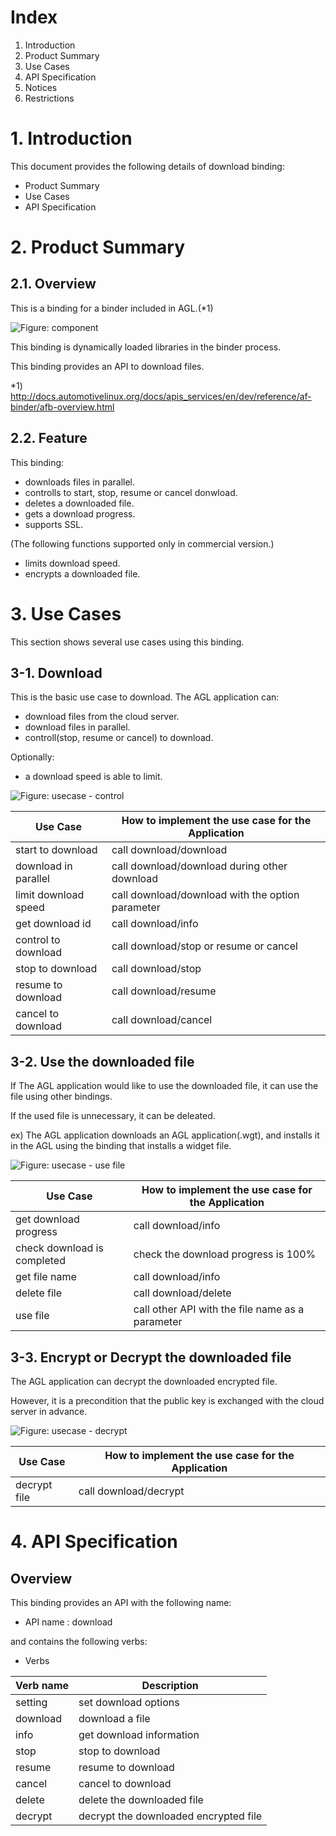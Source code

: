 # Index

1. Introduction
2. Product Summary
3. Use Cases
4. API Specification
5. Notices
6. Restrictions


# 1. Introduction

This document provides the following details of download binding:

- Product Summary
- Use Cases
- API Specification


# 2. Product Summary


## 2.1. Overview

This is a binding for a binder included in AGL.(*1)

![Figure: component](pictures/component.png)

This binding is dynamically loaded libraries in the binder process.

This binding provides an API to download files.

*1) http://docs.automotivelinux.org/docs/apis_services/en/dev/reference/af-binder/afb-overview.html

## 2.2. Feature

This binding:
- downloads files in parallel.
- controlls to start, stop, resume or cancel donwload.
- deletes a downloaded file.
- gets a download progress.
- supports SSL.

(The following functions supported only in commercial version.)
- limits download speed.
- encrypts a downloaded file.


# 3. Use Cases

This section shows several use cases using this binding.

## 3-1. Download

This is the basic use case to download.
The AGL application can:
- download files from the cloud server.
- download files in parallel.
- controll(stop, resume or cancel) to download.

Optionally:
- a download speed is able to limit.

![Figure: usecase - control](pictures/uc_download.png)

| Use Case              | How to implement the use case for the Application       |
|-----------------------|---------------------------------------------------------|
| start to download     | call download/download                                  |
| download in parallel  | call download/download during other download            |
| limit download speed  | call download/download with the option parameter        |
| get download id       | call download/info                                      |
| control to download   | call download/stop or resume or cancel                  |
| stop to download      | call download/stop                                      |
| resume to download    | call download/resume                                    |
| cancel to download    | call download/cancel                                    |


## 3-2. Use the downloaded file

If The AGL application would like to use the downloaded file, it can use the file using other bindings.

If the used file is unnecessary, it can be deleated.

ex) The AGL application downloads an AGL application(.wgt), and installs it in the AGL using the binding that installs a widget file.

![Figure: usecase - use file](pictures/uc_use_file.png)

| Use Case                    | How to implement the use case for the Application |
|-----------------------------|---------------------------------------------------|
| get download progress       | call download/info                                |
| check download is completed | check the download progress is 100%               |
| get file name               | call download/info                                |
| delete file                 | call download/delete                              |
| use file                    | call other API with the file name as a parameter  |

## 3-3. Encrypt or Decrypt the downloaded file

The AGL application can decrypt the downloaded encrypted file.

However, it is a precondition that the public key is exchanged with the cloud server in advance.

![Figure: usecase - decrypt](pictures/uc_decrypt.png)

| Use Case                    | How to implement the use case for the Application |
|-----------------------------|---------------------------------------------------|
| decrypt file                | call download/decrypt                             |

# 4. API Specification

## Overview

This binding provides an API with the following name:

- API name : download

and contains the following verbs:

- Verbs

| Verb name   | Description                                                    |
|-------------|----------------------------------------------------------------|
| setting     | set download options                                           |
| download    | download a file                                                |
| info        | get download information                                       |
| stop        | stop to download                                               |
| resume      | resume to download                                             |
| cancel      | cancel to download                                             |
| delete      | delete the downloaded file                                     |
| decrypt     | decrypt the downloaded encrypted file                          |
